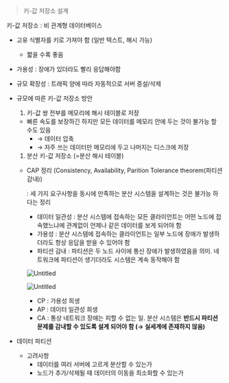 > 키-값 저장소 설계

키-값 저장소 : 비 관계형 데이터베이스

- 고유 식별자를 키로 가져야 함 (일반 텍스트, 해시 가능)
    - 짧을 수록 좋음

- 가용성 : 장애가 있더라도 빨리 응답해야함
- 규모 확장성 : 트래픽 양에 따라 자동적으로 서버 증설/삭제

- 규모에 따른 키-값 저장소 방안
    1. 키-값 쌍 전부를 메모리에 해시 테이블로 저장
    - 빠른 속도를 보장하긴 하지만 모든 데이터를 메모리 안에 두는 것이 불가능 할 수도 있음
        - → 데이터 압축
        - → 자주 쓰는 데이터만 메모리에 두고 나머지는 디스크에 저장
    1. 분산 키-값 저장소 (=분산 해시 테이블)
    - CAP 정리 (Consistency, Availability, Parition Tolerance theorem(파티션 감내))

      : 세 가지 요구사항을 동시에 만족하는 분산 시스템을 설계하는 것은 불가능 하다는 정리

        - 데이터 일관성 : 분산 시스템에 접속하는 모든 클라이언트는 어떤 노드에 접속했느냐에 관계없이 언제나 같은 데이터를 보게 되어야 함
        - 가용성 : 분산 시스템에 접속하는 클라이언트는 일부 노드에 장애가 발생하더라도 항상 응답을 받을 수 있어야 함
        - 파티션 감내 :  파티션은 두 노드 사이에 통신 장애가 발생하였음을 의미. 네트워크에 파티션이 생기더라도 시스템은 계속 동작해야 함

      ![Untitled](https://prod-files-secure.s3.us-west-2.amazonaws.com/4eb17d17-9fd9-456b-9cd6-805a7036e822/c40bda91-5a6a-42ef-98e9-2a37fc5949aa/Untitled.png)

      ![Untitled](https://prod-files-secure.s3.us-west-2.amazonaws.com/4eb17d17-9fd9-456b-9cd6-805a7036e822/d7fd1c8f-947b-4228-ae56-7876c8821345/Untitled.png)

        - CP : 가용성 희생
        - AP : 데이터 일관성 희생
        - CA : 통상 네트워크 장애는 피할 수 없는 일.  분산 시스템은 **반드시 파티션 문제를 감내할 수 있도록 설계 되어야 함 (→ 실세계에 존재하지 않음)**
- 데이터 파티션
    - 고려사항
        - 데이터를 여러 서버에 고르게 분산할 수 있는가
        - 노드가 추가/삭제될 때 데이터의 이동을 최소화할 수 있는가